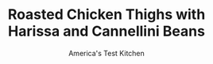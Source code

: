 ---
layout: ../../layouts/MarkdownPostLayout.astro
title: Roasted Chicken Thighs with Harissa and Cannellini Beans
author: America's Test Kitchen
pubDate: 2023-03-15
description: "Creamy canned beans and potent harissa put a satisfying spin on this weeknight chicken supper."
image_url: https://res.cloudinary.com/hksqkdlah/image/upload/ar_1:1,c_fill,dpr_2.0,f_auto,fl_lossy.progressive.strip_profile,g_faces:auto,q_auto:low,w_344/SFS_RoastedChickenThighsHarissaCanneliniBeans_019_ghid1p
tags: ["Main Courses","Chicken","Weeknight"]
calories: 3467
protein: 57
carbohydrates: 54
fats: 
fiber: 11
ingredients: ["8 (5- to 7-ounce), bone-in chicken thighs, trimmed","1 1/4 teaspoons, table salt, divided","1 tablespoon, extra-virgin olive oil","1 tablespoon, harissa","1 , onion, chopped fine","4 , garlic cloves, sliced thin","2 , (15-ounce) cans cannellini beans, rinsed","1 cup, chicken broth","1 cup, jarred roasted red peppers, rinsed, patted dry, and chopped coarse","1/2 cup, pitted green olives, chopped coarse"]
serves: 4
time: "30 minutes"
instructions: ["Adjust oven rack to middle position and heat oven to 400 degrees. Pat chicken dry with paper towels and sprinkle with 1 teaspoon salt. Heat oil in 12-inch nonstick skillet over medium-high heat until just smoking. Add chicken, skin side down, and cook until well browned, about 7 minutes. Transfer chicken, skin side up, to wire rack set in rimmed baking sheet (leave fat in skillet). Brush harissa evenly over chicken skin and roast until chicken registers 175 degrees, about 15 minutes.","While chicken roasts, pour off all but 1 tablespoon fat from now-empty skillet. Add onion and garlic to skillet and cook over medium-high heat until onion has softened, about 4 minutes. Add beans, broth, red peppers, olives, and remaining ¼ teaspoon salt and bring to simmer. Cook until liquid has reduced slightly and flavors have melded, about 8 minutes. Serve chicken with beans."]
nutrition: ["1649 mg Potassium","602 mg Phosphorus","195 mg Calcium","8 mg Iron","162 mg Magnesium","1252 mg Sodium","5 mg Zinc","46 g Fat","12 mg Niacin (B3)","21 g Monounsaturated","9 g Polyunsaturated","61 mg Vitamin C","235 mg Cholesterol","11 g Saturated","11 g Fiber","160 µg Folate (food)","4 g Sugars","15 µg Vitamin K","437 g Water","54 g Carbs","160 µg Folate equivalent (total)","57 g Protein","3 mg Vitamin E","1 µg Vitamin B12","1 mg Vitamin B6","108 µg Vitamin A","866 kcal Energy","3467 calories"]
notes: "Garnish with torn mint leaves, if desired."
---